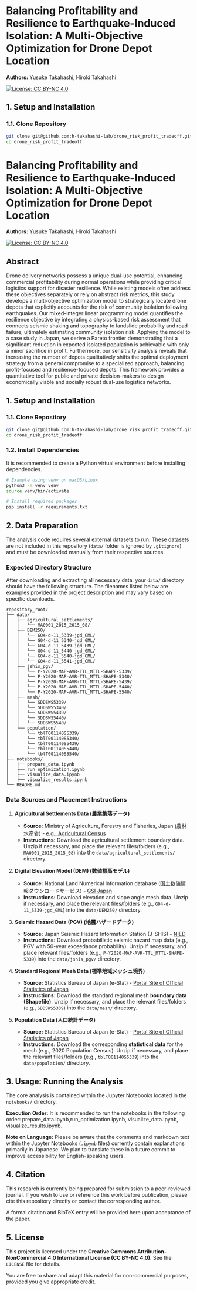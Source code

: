 # Balancing Profitability and Resilience to Earthquake-Induced Isolation: A Multi-Objective Optimization for Drone Depot Location

**Authors:** Yusuke Takahashi, Hiroki Takahashi

[![License: CC BY-NC 4.0](https://img.shields.io/badge/License-CC%20BY--NC%204.0-lightgrey.svg)](https://creativecommons.org/licenses/by-nc/4.0/)


## 1. Setup and Installation

### 1.1. Clone Repository

```bash
git clone git@github.com:h-takahashi-lab/drone_risk_profit_tradeoff.git
cd drone_risk_profit_tradeoff
```

# Balancing Profitability and Resilience to Earthquake-Induced Isolation: A Multi-Objective Optimization for Drone Depot Location

**Authors:** Yusuke Takahashi, Hiroki Takahashi

[![License: CC BY-NC 4.0](https://img.shields.io/badge/License-CC%20BY--NC%204.0-lightgrey.svg)](https://creativecommons.org/licenses/by-nc/4.0/)


## Abstract

Drone delivery networks possess a unique dual-use potential, enhancing commercial profitability during normal operations while providing critical logistics support for disaster resilience. While existing models often address these objectives separately or rely on abstract risk metrics, this study develops a multi-objective optimization model to strategically locate drone depots that explicitly accounts for the risk of community isolation following earthquakes. Our mixed-integer linear programming model quantifies the resilience objective by integrating a physics-based risk assessment that connects seismic shaking and topography to landslide probability and road failure, ultimately estimating community isolation risk. Applying the model to a case study in Japan, we derive a Pareto frontier demonstrating that a significant reduction in expected isolated population is achievable with only a minor sacrifice in profit. Furthermore, our sensitivity analysis reveals that increasing the number of depots qualitatively shifts the optimal deployment strategy from a general compromise to a specialized approach, balancing profit-focused and resilience-focused depots. This framework provides a quantitative tool for public and private decision-makers to design economically viable and socially robust dual-use logistics networks.


## 1. Setup and Installation

### 1.1. Clone Repository

```bash
git clone git@github.com:h-takahashi-lab/drone_risk_profit_tradeoff.git
cd drone_risk_profit_tradeoff
```

### 1.2. Install Dependencies

It is recommended to create a Python virtual environment before installing dependencies.

```bash
# Example using venv on macOS/Linux
python3 -m venv venv
source venv/bin/activate

# Install required packages
pip install -r requirements.txt
```

## 2. Data Preparation

The analysis code requires several external datasets to run. These datasets are not included in this repository (`data/` folder is ignored by `.gitignore`) and must be downloaded manually from their respective sources.

### Expected Directory Structure

After downloading and extracting all necessary data, your `data/` directory should have the following structure. The filenames listed below are examples provided in the project description and may vary based on specific downloads.

```text
repository_root/
├── data/
│   ├── agricultural_settlements/
│   │   └── MA0001_2015_2015_08/     
│   ├── DEM250/
│   │   └── G04-d-11_5339-jgd_GML/   
│   │   └── G04-d-11_5340-jgd_GML/   
│   │   └── G04-d-11_5439-jgd_GML/   
│   │   └── G04-d-11_5440-jgd_GML/   
│   │   └── G04-d-11_5540-jgd_GML/   
│   │   └── G04-d-11_5541-jgd_GML/   
│   ├── jshis_pgv/
│   │   └── P-Y2020-MAP-AVR-TTL_MTTL-SHAPE-5339/ 
│   │   └── P-Y2020-MAP-AVR-TTL_MTTL-SHAPE-5340/ 
│   │   └── P-Y2020-MAP-AVR-TTL_MTTL-SHAPE-5439/ 
│   │   └── P-Y2020-MAP-AVR-TTL_MTTL-SHAPE-5440/ 
│   │   └── P-Y2020-MAP-AVR-TTL_MTTL-SHAPE-5540/ 
│   ├── mesh/
│   │   └── SDDSWS5339/             
│   │   └── SDDSWS5340/    
│   │   └── SDDSWS5439/    
│   │   └── SDDSWS5440/    
│   │   └── SDDSWS5540/    
│   └── population/
│       └── tblT001140S5339/         
│       └── tblT001140S5340/         
│       └── tblT001140S5439/         
│       └── tblT001140S5440/         
│       └── tblT001140S5540/         
├── notebooks/
│   ├── prepare_data.ipynb
│   ├── run_optimization.ipynb
│   ├── visualize_data.ipynb
│   ├── visualize_results.ipynb
└── README.md
```


### Data Sources and Placement Instructions 

1.  **Agricultural Settlements Data (農業集落データ)**
    * **Source:** Ministry of Agriculture, Forestry and Fisheries, Japan (農林水産省) - [e.g., Agricultural Census](https://www.maff.go.jp/j/tokei/)
    * **Instructions:** Download the agricultural settlement boundary data. Unzip if necessary, and place the relevant files/folders (e.g., `MA0001_2015_2015_08`) into the `data/agricultural_settlements/` directory.

2.  **Digital Elevation Model (DEM) (数値標高モデル)**
    * **Source:** National Land Numerical Information database (国土数値情報ダウンロードサービス) - [GSI Japan](https://nlftp.mlit.go.jp/ksj/gml/datalist/KsjTmplt-G04-d.html)
    * **Instructions:** Download elevation and slope angle mesh data. Unzip if necessary, and place the relevant files/folders (e.g., `G04-d-11_5339-jgd_GML`) into the `data/DEM250/` directory.

3.  **Seismic Hazard Data (PGV) (地震ハザードデータ)**
    * **Source:** Japan Seismic Hazard Information Station (J-SHIS) - [NIED](https://www.j-shis.bosai.go.jp/download)
    * **Instructions:** Download probabilistic seismic hazard map data (e.g., PGV with 50-year exceedance probability). Unzip if necessary, and place relevant files/folders (e.g., `P-Y2020-MAP-AVR-TTL_MTTL-SHAPE-5339`) into the `data/jshis_pgv/` directory.

4.  **Standard Regional Mesh Data (標準地域メッシュ境界)**
    * **Source:** Statistics Bureau of Japan (e-Stat) - [Portal Site of Official Statistics of Japan](https://www.e-stat.go.jp/gis/statmap-search?type=1)
    * **Instructions:** Download the standard regional mesh **boundary data (Shapefile)**. Unzip if necessary, and place the relevant files/folders (e.g., `SDDSWS5339`) into the `data/mesh/` directory.

5.  **Population Data (人口統計データ)**
    * **Source:** Statistics Bureau of Japan (e-Stat) - [Portal Site of Official Statistics of Japan](https://www.e-stat.go.jp/gis/statmap-search?type=1)
    * **Instructions:** Download the corresponding **statistical data** for the mesh (e.g., 2020 Population Census). Unzip if necessary, and place the relevant files/folders (e.g., `tblT001140S5339`) into the `data/population/` directory.


## 3. Usage: Running the Analysis

The core analysis is contained within the Jupyter Notebooks located in the `notebooks/` directory.

**Execution Order:**
It is recommended to run the notebooks in the following order: prepare_data.ipynb,run_optimization.ipynb, visualize_data.ipynb, visualize_results.ipynb.

**Note on Language:** Please be aware that the comments and markdown text within the Jupyter Notebooks (`.ipynb` files) currently contain explanations primarily in Japanese. We plan to translate these in a future commit to improve accessibility for English-speaking users.


## 4. Citation

This research is currently being prepared for submission to a peer-reviewed journal. If you wish to use or reference this work before publication, please cite this repository directly or contact the corresponding author.

A formal citation and BibTeX entry will be provided here upon acceptance of the paper.



## 5. License

This project is licensed under the **Creative Commons Attribution-NonCommercial 4.0 International License (CC BY-NC 4.0)**. See the `LICENSE` file for details.

You are free to share and adapt this material for non-commercial purposes, provided you give appropriate credit.

